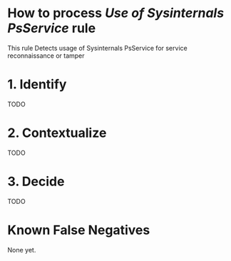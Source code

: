 # How to process *Use of Sysinternals PsService* rule
This rule Detects usage of Sysinternals PsService for service reconnaissance or tamper

# 1. Identify
TODO

# 2. Contextualize
TODO

# 3. Decide
TODO

# Known False Negatives
None yet.
